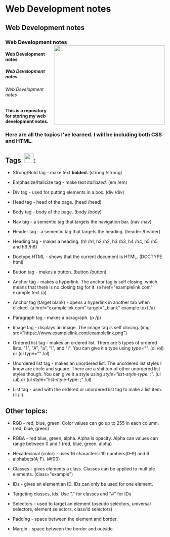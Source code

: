 # Web Development notes
## Web Development notes
### Web Development notes <img align='right' src="https://images.ctfassets.net/mrop88jh71hl/1GlQXrW5HeOyJwrV1VCgYo/ba5e654988b6fb5823cf72e3e189239d/html-css-coding-languages-for-kids.jpg?w=1280&h=718&fl=progressive&q=100&fm=jpg" width="350" height="250">
#### Web Development notes
##### Web Development notes
###### Web Development notes

**This is a repository for storing my web development notes.**

### Here are all the topics I've learned. I will be including both CSS and HTML. 

## Tags &nbsp;<img src="https://cdn3.emoji.gg/emojis/3773-active-developer-badge-animated.gif" width="30" height="30">:
* Strong/Bold tag - make text **bolded.** (strong /strong)

* Emphasize/Italicize tag - make text *italicized.* (em /em)

* Div tag - used for putting elements in a box. (div /div)

* Head tag - head of the page. (head /head)

* Body tag - body of the page. (body /body)

* Nav tag - a sementic tag that targets the navigation bar. (nav /nav)

* Header tag - a sementic tag that targets the heading. (header /header)

* Heading tag - makes a heading. (h1 /h1, h2 /h2, h3 /h3, h4 /h4, h5 /h5, and h6 /h6)

* Doctype HTML - shows that the current document is HTML. (DOCTYPE html)

* Button tag - makes a button. (button /button)

* Anchor tag - makes a hyperlink. The anchor tag is self closing, which means that there is no closing tag for it. (a href="examplelink.com" example text /a)

* Anchor tag (target blank) - opens a hyperlink in another tab when clicked. (a href="examplelink.com" target="_blank" example text /a)

* Paragraph tag - makes a paragraph. (p /p)

* Image tag - displays an image. The image tag is self closing. (img src="https:://www.examplelink․com/examplelink․png")

* Ordered list tag - makes an ordered list. There are 5 types of ordered lists. "1", "A", "a", "I", and "i". You can give it a type using *type="".*  (ol /ol) or (ol type="" /ol)

* Unordered list tag - makes an unordered list. The unordered list styles I know are circle and square. There are a shit ton of other unordered list styles though. You can give it a style using *style="list-style-type: ;".* (ul /ul) or (ul style="list-style-type: ;" /ul)

* List tag - used with the ordered or unordered list tag to make a list item. (li /li)  

## Other topics:
* RGB - red, blue, green. Color values can go up to 255 in each column.(red, blue, green)

* RGBA - red blue, green, alpha. Alpha is opacity. Alpha can values can range between 0 and 1.(red, blue, green, alpha)

* Hexadecimal (color) - uses 16 characters: 10 numbers(0-9) and 6 alphabets(A-F). (#f00)

* Classes - gives elements a class. Classes can be applied to multiple elements. (class="example")

* IDs - gives an element an ID. IDs can only be used for one element.

* Targeting classes, ids. Use "." for classes and "#" for IDs

* Selectors - used to target an element (pseudo selectors, universal selectors, element selectors, class/id selectors)

* Padding - space between the element and border.

* Margin - space between the border and outside.





